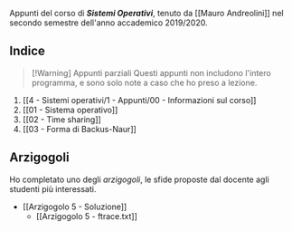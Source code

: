 Appunti del corso di **_Sistemi Operativi_**, tenuto da [[Mauro Andreolini]] nel secondo semestre dell'anno accademico 2019/2020.

## Indice

> [!Warning] Appunti parziali
> Questi appunti non includono l'intero programma, e sono solo note a caso che ho preso a lezione.

1. [[4 - Sistemi operativi/1 - Appunti/00 - Informazioni sul corso]]
2. [[01 - Sistema operativo]]
3. [[02 - Time sharing]]
4. [[03 - Forma di Backus-Naur]]

## Arzigogoli

Ho completato uno degli *arzigogoli*, le sfide proposte dal docente agli studenti più interessati.

- [[Arzigogolo 5 - Soluzione]]
	- [[Arzigogolo 5 - ftrace.txt]]
